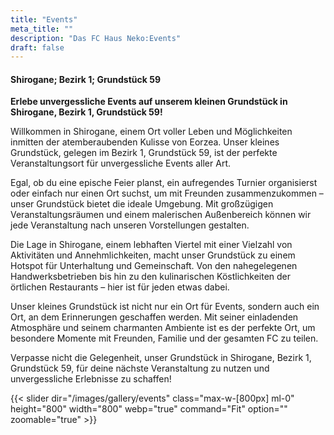 ```yaml
---
title: "Events"
meta_title: ""
description: "Das FC Haus Neko:Events"
draft: false
---
```


#### Shirogane; Bezirk 1; Grundstück 59

**Erlebe unvergessliche Events auf unserem kleinen Grundstück in Shirogane, Bezirk 1, Grundstück 59!**

Willkommen in Shirogane, einem Ort voller Leben und Möglichkeiten inmitten der atemberaubenden Kulisse von Eorzea. Unser kleines Grundstück, gelegen im Bezirk 1, Grundstück 59, ist der perfekte Veranstaltungsort für unvergessliche Events aller Art.

Egal, ob du eine epische Feier planst, ein aufregendes Turnier organisierst oder einfach nur einen Ort suchst, um mit Freunden zusammenzukommen – unser Grundstück bietet die ideale Umgebung. Mit großzügigen Veranstaltungsräumen und einem malerischen Außenbereich können wir jede Veranstaltung nach unseren Vorstellungen gestalten.

Die Lage in Shirogane, einem lebhaften Viertel mit einer Vielzahl von Aktivitäten und Annehmlichkeiten, macht unser Grundstück zu einem Hotspot für Unterhaltung und Gemeinschaft. Von den nahegelegenen Handwerksbetrieben bis hin zu den kulinarischen Köstlichkeiten der örtlichen Restaurants – hier ist für jeden etwas dabei.

Unser kleines Grundstück ist nicht nur ein Ort für Events, sondern auch ein Ort, an dem Erinnerungen geschaffen werden. Mit seiner einladenden Atmosphäre und seinem charmanten Ambiente ist es der perfekte Ort, um besondere Momente mit Freunden, Familie und der gesamten FC zu teilen.

Verpasse nicht die Gelegenheit, unser Grundstück in Shirogane, Bezirk 1, Grundstück 59, für deine nächste Veranstaltung zu nutzen und unvergessliche Erlebnisse zu schaffen!

{{< slider dir="/images/gallery/events" class="max-w-[800px] ml-0" height="800" width="800" webp="true" command="Fit" option="" zoomable="true" >}}

